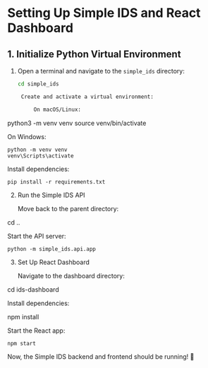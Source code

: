 # Setting Up Simple IDS and React Dashboard

## 1. Initialize Python Virtual Environment

1. Open a terminal and navigate to the `simple_ids` directory:
   ```sh
   cd simple_ids

    Create and activate a virtual environment:

        On macOS/Linux:

python3 -m venv venv
source venv/bin/activate

On Windows:

    python -m venv venv
    venv\Scripts\activate

Install dependencies:

    pip install -r requirements.txt

2. Run the Simple IDS API

    Move back to the parent directory:

cd ..

Start the API server:

    python -m simple_ids.api.app

3. Set Up React Dashboard

    Navigate to the dashboard directory:

cd ids-dashboard

Install dependencies:

npm install

Start the React app:

    npm start

Now, the Simple IDS backend and frontend should be running! 🚀

